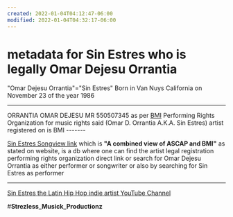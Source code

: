 ```yaml
---
created: 2022-01-04T04:12:47-06:00
modified: 2022-01-04T04:32:17-06:00
---
```


# metadata for Sin Estres who is legally Omar Dejesu Orrantia

"Omar Dejesu Orrantia"="Sin Estres"
Born in Van Nuys California on November 23 of the year 1986
_________________________________________________
ORRANTIA OMAR DEJESU MR 550507345 as per [BMI](https://www.bmi.com)
Performing Rights Organization for music rights said (Omar D. Orrantia A.K.A. Sin Estres) artist registered on is BMI   -------    

[Sin Estres Songview link](https://repertoire.bmi.com/Search/Catalog?num=o2nWqU1lv492k2CSczXDNQ%253d%253d&cae=ufrPgSzM1vdzwOiaX0MGMA%253d%253d&partType=WriterList&search=%7B%22Main_Search_Text%22%3A%22Sin%20Estres%22%2C%22Sub_Search_Text%22%3A%22%22%2C%22Main_Search%22%3A%22Catalog%22%2C%22Sub_Search%22%3Anull%2C%22Search_Type%22%3A%22all%22%2C%22View_Count%22%3A20%2C%22Page_Number%22%3A1%2C%22Part_Type%22%3A%22WriterList%22%2C%22Part_Id%22%3A%22o2nWqU1lv492k2CSczXDNQ%253d%253d%22%2C%22Part_Id_Sub%22%3Anull%2C%22Part_Name%22%3Anull%2C%22Part_Cae%22%3Anull%2C%22Original_Search%22%3A%22Performer%22%2C%22DisclaimerViewed%22%3Anull%7D&resetPageNumber=True&partIdSub=YO0HedHMatLb45JzS23DVw%253d%253d) which is **"A combined view of ASCAP and BMI"** as stated on website, is a db where one can find the artist legal registration performing rights organization direct link or search for Omar Dejesu Orrantia as either performer or songwriter 
or
 also by searching for Sin Estres as performer

________________________________________________
    
 [Sin Estres the Latin Hip Hop indie artist YouTube Channel](https://www.youtube.com/c/SinEstresOrrantia)

#**Strezless_Musick_Productionz**
